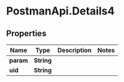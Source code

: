 # PostmanApi.Details4

## Properties

Name | Type | Description | Notes
------------ | ------------- | ------------- | -------------
**param** | **String** |  | 
**uid** | **String** |  | 


